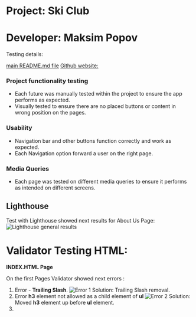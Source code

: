 # Project:      Ski Club
# Developer:    Maksim Popov

Testing details: 

[main README.md file](/README.md)
[Github website:](https://github.com/maxgray7-dev/ski-club_project.git)


### Project functionality testing

- Each future was manually tested within the project to ensure the app performs as expected.
- Visually tested to ensure there are no placed buttons or content in wrong position on the pages.

### Usability

- Navigation bar and other buttons function correctly and work as expected.
- Each Navigation option forward a user on the right page.

### Media Queries

- Each page was tested on different media queries to ensure it performs as intended on different screens.

## Lighthouse

Test with Lighthouse showed next results for About Us Page:
![Lighthouse general results](https://i.ibb.co/SwQB9MB/Lighhouse-general.png)

# Validator Testing HTML:

**INDEX.HTML Page**

On the first Pages Validator showed next errors : 

1. Error - **Trailing Slash**. ![Error 1](https://i.ibb.co/Xsk89f9/Error-1.png)
   Solution: Trailing Slash removal. <br>
2. Error **h3** element not allowed as a child element of **ul** ![Error 2](https://i.ibb.co/7KV65qp/Error-2.png) 
    Solution: Moved **h3** element up before **ul** element. <br>
3. 
   
